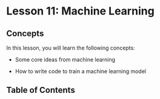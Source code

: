 # <i class="fas fa-book fa-fw"></i> Lesson 11: Machine Learning

## Concepts

In this lesson, you will learn the following concepts:

- Some core ideas from machine learning

- How to write code to train a machine learning model

## Table of Contents

```{tableofcontents}

```
